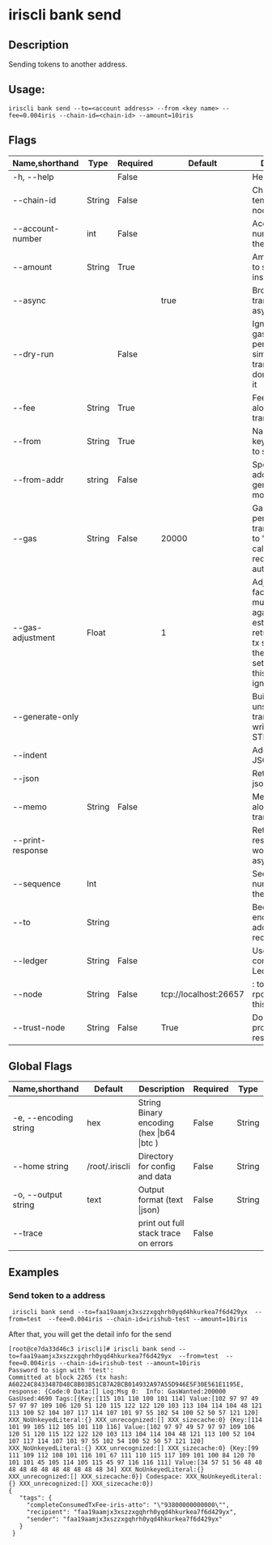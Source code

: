 # iriscli bank send

## Description

Sending tokens to another address. 

## Usage:

```
iriscli bank send --to=<account address> --from <key name> --fee=0.004iris --chain-id=<chain-id> --amount=10iris
```

 

## Flags

| Name,shorthand   | Type   | Required | Default               | Description                                                  |
| ---------------- | ------ | -------- | --------------------- | ------------------------------------------------------------ |
| -h, --help       |        | False    |                       | Help for send                                                |
| --chain-id       | String | False    |                       | Chain ID of tendermint node                                  |
| --account-number | int    | False    |                       | AccountNumber number to sign the tx                          |
| --amount         | String | True     |                       | Amount of coins to send, for instance: 10iris                |
| --async          |        |          | true                  | Broadcast transactions asynchronously                        |
| --dry-run        |        | False    |                       | Ignore the --gas flag and perform a simulation of a transaction, but don't broadcast it |
| --fee            | String | True     |                       | Fee to pay along with transaction                            |
| --from           | String | True     |                       | Name of private key with which to sign                       |
| --from-addr      | string | False    |                       | Specify from address in generate-only mode                   |
| --gas            | String | False    | 20000                 | Gas limit to set per-transaction; set to "simulate" to calculate required gas automatically |
| --gas-adjustment | Float  |          | 1                     | Adjustment factor to be multiplied against the estimate returned by the tx simulation; if the gas limit is set manually this flag is ignored |
| --generate-only  |        |          |                       | Build an unsigned transaction and write it to STDOUT         |
| --indent         |        |          |                       | Add indent to JSON response                                  |
| --json           |        |          |                       | Return output in json format                                 |
| --memo           | String | False    |                       | Memo to send along with transaction                          |
| --print-response |        |          |                       | Return tx response (only works with async = false)           |
| --sequence       | Int    |          |                       | Sequence number to sign the tx                               |
| --to             | String |          |                       | Bech32 encoding address to receive coins                     |
| --ledger         | String | False    |                       | Use a connected Ledger device                                |
| --node           | String | False    | tcp://localhost:26657 | <host>:<port> to tendermint rpc interface for this chain     |
| --trust-node     | String | False    | True                  | Don't verify proofs for responses                            |



## Global Flags

| Name,shorthand        | Default        | Description                                 | Required | Type   |
| --------------------- | -------------- | ------------------------------------------- | -------- | ------ |
| -e, --encoding string | hex            | String   Binary encoding (hex \|b64 \|btc ) | False    | String |
| --home string         | /root/.iriscli | Directory for config and data               | False    | String |
| -o, --output string   | text           | Output format (text \|json)                 | False    | String |
| --trace               |                | print out full stack trace on errors        | False    |        |

## Examples

### Send token to a address 

```
 iriscli bank send --to=faa19aamjx3xszzxgqhrh0yqd4hkurkea7f6d429yx  --from=test  --fee=0.004iris --chain-id=irishub-test --amount=10iris
```

After that, you will get the detail info for the send

```
[root@ce7da33d46c3 iriscli]# iriscli bank send --to=faa19aamjx3xszzxgqhrh0yqd4hkurkea7f6d429yx  --from=test  --fee=0.004iris --chain-id=irishub-test --amount=10iris
Password to sign with 'test':
Committed at block 2265 (tx hash: A60224C8433487D48C8B03B51CB7A2BCB014932A97A55D946E5F30E561E1195E, response: {Code:0 Data:[] Log:Msg 0:  Info: GasWanted:200000 GasUsed:4690 Tags:[{Key:[115 101 110 100 101 114] Value:[102 97 97 49 57 97 97 109 106 120 51 120 115 122 122 120 103 113 104 114 104 48 121 113 100 52 104 107 117 114 107 101 97 55 102 54 100 52 50 57 121 120] XXX_NoUnkeyedLiteral:{} XXX_unrecognized:[] XXX_sizecache:0} {Key:[114 101 99 105 112 105 101 110 116] Value:[102 97 97 49 57 97 97 109 106 120 51 120 115 122 122 120 103 113 104 114 104 48 121 113 100 52 104 107 117 114 107 101 97 55 102 54 100 52 50 57 121 120] XXX_NoUnkeyedLiteral:{} XXX_unrecognized:[] XXX_sizecache:0} {Key:[99 111 109 112 108 101 116 101 67 111 110 115 117 109 101 100 84 120 70 101 101 45 105 114 105 115 45 97 116 116 111] Value:[34 57 51 56 48 48 48 48 48 48 48 48 48 48 48 34] XXX_NoUnkeyedLiteral:{} XXX_unrecognized:[] XXX_sizecache:0}] Codespace: XXX_NoUnkeyedLiteral:{} XXX_unrecognized:[] XXX_sizecache:0})
{
   "tags": {
     "completeConsumedTxFee-iris-atto": "\"93800000000000\"",
     "recipient": "faa19aamjx3xszzxgqhrh0yqd4hkurkea7f6d429yx",
     "sender": "faa19aamjx3xszzxgqhrh0yqd4hkurkea7f6d429yx"
   }
 }

```
